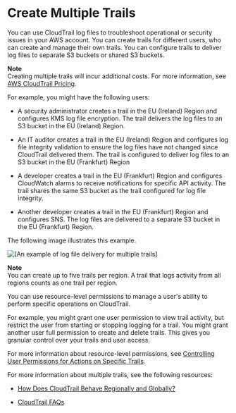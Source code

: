 # Create Multiple Trails<a name="create-multiple-trails"></a>

You can use CloudTrail log files to troubleshoot operational or security issues in your AWS account\. You can create trails for different users, who can create and manage their own trails\. You can configure trails to deliver log files to separate S3 buckets or shared S3 buckets\. 

**Note**  
Creating multiple trails will incur additional costs\. For more information, see [AWS CloudTrail Pricing](https://aws.amazon.com/cloudtrail/pricing/)\. 

For example, you might have the following users:

+ A security administrator creates a trail in the EU \(Ireland\) Region and configures KMS log file encryption\. The trail delivers the log files to an S3 bucket in the EU \(Ireland\) Region\.

+ An IT auditor creates a trail in the EU \(Ireland\) Region and configures log file integrity validation to ensure the log files have not changed since CloudTrail delivered them\. The trail is configured to deliver log files to an S3 bucket in the EU \(Frankfurt\) Region

+ A developer creates a trail in the EU \(Frankfurt\) Region and configures CloudWatch alarms to receive notifications for specific API activity\. The trail shares the same S3 bucket as the trail configured for log file integrity\.

+ Another developer creates a trail in the EU \(Frankfurt\) Region and configures SNS\. The log files are delivered to a separate S3 bucket in the EU \(Frankfurt\) Region\.

The following image illustrates this example\.

![\[An example of log file delivery for multiple trails\]](http://docs.aws.amazon.com/awscloudtrail/latest/userguide/images/eu-shared-01.png)

**Note**  
You can create up to five trails per region\. A trail that logs activity from all regions counts as one trail per region\.

You can use resource\-level permissions to manage a user's ability to perform specific operations on CloudTrail\.

For example, you might grant one user permission to view trail activity, but restrict the user from starting or stopping logging for a trail\. You might grant another user full permission to create and delete trails\. This gives you granular control over your trails and user access\.

For more information about resource\-level permissions, see [Controlling User Permissions for Actions on Specific Trails](grant-custom-permissions-for-cloudtrail-users.md#grant-custom-permissions-for-cloudtrail-users-resource-level)\. 

For more information about multiple trails, see the following resources:

+ [How Does CloudTrail Behave Regionally and Globally?](cloudtrail-concepts.md#cloudtrail-concepts-regional-and-global-services)

+  [CloudTrail FAQs](https://aws.amazon.com/cloudtrail/faqs/) 